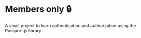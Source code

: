 # Members only 🔒

A small project to learn authentication and authorization using the Passport.js library.
